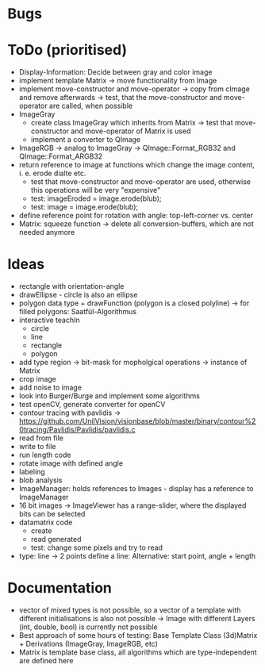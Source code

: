 # Bugs

# ToDo (prioritised)
* Display-Information: Decide between gray and color image
* implement template Matrix -> move functionality from Image
* implement move-constructor and move-operator -> copy from cImage and remove afterwards -> test, that the move-constructor and move-operator are called, when possible
* ImageGray
  * create class ImageGray which inherits from Matrix<unsigned char> -> test that move-constructor and move-operator of Matrix is used
  * implement a converter to QImage
* ImageRGB -> analog to ImageGray -> QImage::Format_RGB32 and QImage::Format_ARGB32
* return reference to image at functions which change the image content, i. e. erode dialte etc.
  * test that move-constructor and move-operator are used, otherwise this operations will be very "expensive"
  * test: imageEroded = image.erode(blub);
  * test: image = image.erode(blub);
* define reference point for rotation with angle: top-left-corner vs. center
* Matrix: squeeze function -> delete all conversion-buffers, which are not needed anymore

# Ideas
* rectangle with orientation-angle
* drawEllipse - circle is also an ellipse
* polygon data type + drawFunction (polygon is a closed polyline) -> for filled polygons: Saatfül-Algorithmus
* interactive teachIn
  * circle
  * line
  * rectangle
  * polygon
* add type region -> bit-mask for mopholgical operations -> instance of Matrix<bool>
* crop image
* add noise to image
* look into Burger/Burge and implement some algorithms
* test openCV, generate converter for openCV
* contour tracing with pavlidis -> https://github.com/UnilVision/visionbase/blob/master/binary/contour%20tracing/Pavlidis/Pavlidis/pavlidis.c
* read from file
* write to file
* run length code
* rotate image with defined angle
* labeling
* blob analysis
* ImageManager: holds references to Images - display has a reference to ImageManager
* 16 bit images -> ImageViewer has a range-slider, where the displayed bits can be selected
* datamatrix code
  * create
  * read generated
  * test: change some pixels and try to read
* type: line -> 2 points define a line: Alternative: start point, angle + length

# Documentation
* vector of mixed types is not possible, so a vector of a template with different initialisations is also not possible -> Image with different Layers (int, double, bool) is currently not possible
* Best approach of some hours of testing: Base Template Class (3d)Matrix + Derivations (ImageGray, ImageRGB, etc)
* Matrix is template base class, all algorithms which are type-independent are defined here
